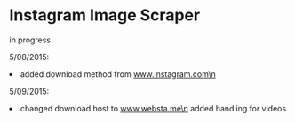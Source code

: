 # Instagram Image Scraper
in progress 

5/08/2015:<li>
added download method from www.instagram.com\n
</li>

5/09/2015:<li>
changed download host to www.websta.me\n 
added handling for videos
</li>
